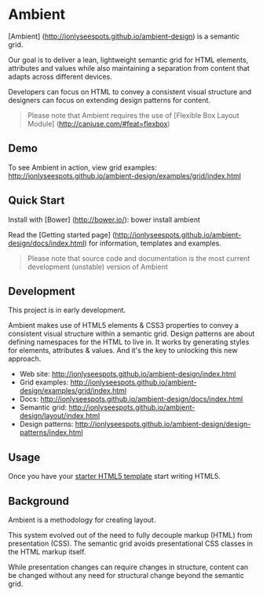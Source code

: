 # Ambient

[Ambient] (http://ionlyseespots.github.io/ambient-design) is a semantic grid.

Our goal is to deliver a lean, lightweight semantic grid for HTML elements, attributes and values while also maintaining a separation from content that adapts across different devices.

Developers can focus on HTML to convey a consistent visual structure and designers can focus on extending design patterns for content.

> Please note that Ambient requires the use of [Flexible Box Layout Module] (http://caniuse.com/#feat=flexbox)

## Demo

To see Ambient in action, view grid examples: http://ionlyseespots.github.io/ambient-design/examples/grid/index.html

## Quick Start

Install with [Bower] (http://bower.io/): bower install ambient

Read the [Getting started page] (http://ionlyseespots.github.io/ambient-design/docs/index.html) for information, templates and examples.

> Please note that source code and documentation is the most current development (unstable) version of Ambient

## Development

This project is in early development.

Ambient makes use of HTML5 elements & CSS3 properties to convey a consistent visual structure within a semantic grid. Design patterns are about defining namespaces for the HTML to live in. It works by generating styles for elements, attributes & values. And it's the key to unlocking this new approach. 

* Web site: http://ionlyseespots.github.io/ambient-design/index.html
* Grid examples: http://ionlyseespots.github.io/ambient-design/examples/grid/index.html
* Docs: http://ionlyseespots.github.io/ambient-design/docs/index.html
* Semantic grid: http://ionlyseespots.github.io/ambient-design/layout/index.html
* Design patterns: http://ionlyseespots.github.io/ambient-design/design-patterns/index.html

## Usage

Once you have your [starter HTML5 template](http://ionlyseespots.github.io/ambient-design/examples/starter-template/index.html) start writing HTML5.

## Background

Ambient is a methodology for creating layout.

This system evolved out of the need to fully decouple markup (HTML) from presentation (CSS). The semantic grid avoids presentational CSS classes in the HTML markup itself.

While presentation changes can require changes in structure, content can be changed without any need for structural change beyond the semantic grid.